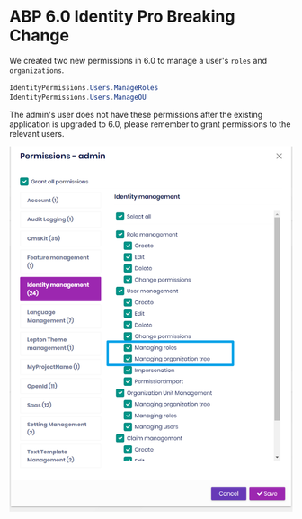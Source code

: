 # ABP 6.0 Identity Pro Breaking Change

We created two new permissions in 6.0 to manage a user's `roles` and `organizations`.

```cs
IdentityPermissions.Users.ManageRoles
IdentityPermissions.Users.ManageOU
```
The admin's user does not have these permissions after the existing application is upgraded to 6.0, please remember to grant permissions to the relevant users.

![Identity Permissions](../images/user-permissions.png)
